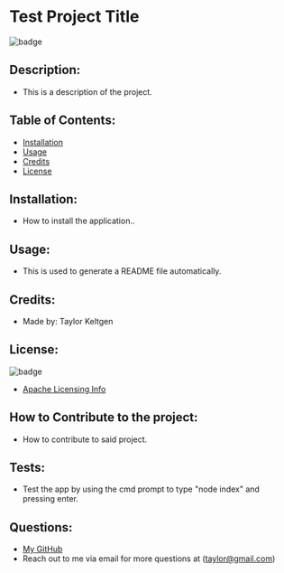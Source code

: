 # Test Project Title 
  ![badge](https://img.shields.io/badge/license-Apache-blue)

  ## Description:
  * This is a description of the project.
  
  ## Table of Contents:
  
  * [Installation](#installation)
  * [Usage](#usage)
  * [Credits](#credits)
  * [License](#license)
  
  
  ## Installation:
  
  * How to install the application..
  
  ## Usage:
  
  * This is used to generate a README file automatically.
  
  ## Credits:
  
  * Made by: Taylor Keltgen
  
  ## License:
  
  ![badge](https://img.shields.io/badge/license-Apache-blue)
  * [Apache Licensing Info](https://choosealicense.com/licenses/apache-2.0/)
  
  ## How to Contribute to the project:

  * How to contribute to said project.

  ## Tests:

  * Test the app by using the cmd prompt to type "node index" and pressing enter.

  ## Questions:

  * [My GitHub](https://github.com/taylorkeltgen)
  * Reach out to me via email for more questions at (taylor@gmail.com)

